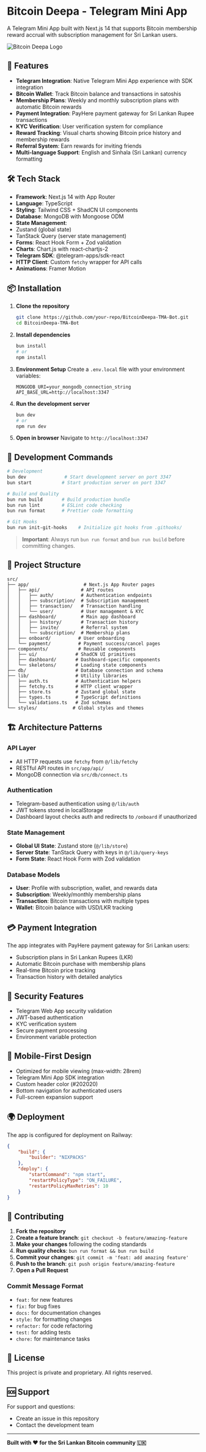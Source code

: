 # Bitcoin Deepa - Telegram Mini App

A Telegram Mini App built with Next.js 14 that supports Bitcoin membership reward accrual with subscription management for Sri Lankan users.

![Bitcoin Deepa Logo](./public/BDLogo_White.svg)

## 🚀 Features

-   **Telegram Integration**: Native Telegram Mini App experience with SDK integration
-   **Bitcoin Wallet**: Track Bitcoin balance and transactions in satoshis
-   **Membership Plans**: Weekly and monthly subscription plans with automatic Bitcoin rewards
-   **Payment Integration**: PayHere payment gateway for Sri Lankan Rupee transactions
-   **KYC Verification**: User verification system for compliance
-   **Reward Tracking**: Visual charts showing Bitcoin price history and membership rewards
-   **Referral System**: Earn rewards for inviting friends
-   **Multi-language Support**: English and Sinhala (Sri Lankan) currency formatting

## 🛠 Tech Stack

-   **Framework**: Next.js 14 with App Router
-   **Language**: TypeScript
-   **Styling**: Tailwind CSS + ShadCN UI components
-   **Database**: MongoDB with Mongoose ODM
-   **State Management**:
  -   Zustand (global state)
  -   TanStack Query (server state management)
-   **Forms**: React Hook Form + Zod validation
-   **Charts**: Chart.js with react-chartjs-2
-   **Telegram SDK**: @telegram-apps/sdk-react
-   **HTTP Client**: Custom `fetchy` wrapper for API calls
-   **Animations**: Framer Motion

## 📦 Installation

1. **Clone the repository**

    ```bash
    git clone https://github.com/your-repo/BitcoinDeepa-TMA-Bot.git
    cd BitcoinDeepa-TMA-Bot
    ```

2. **Install dependencies**

    ```bash
    bun install
    # or
    npm install
    ```

3. **Environment Setup**
   Create a `.env.local` file with your environment variables:

    ```env
    MONGODB_URI=your_mongodb_connection_string
    API_BASE_URL=http://localhost:3347

    ```

4. **Run the development server**

    ```bash
    bun dev
    # or
    npm run dev
    ```

5. **Open in browser**
   Navigate to `http://localhost:3347`

## 🚀 Development Commands

```bash
# Development
bun dev              # Start development server on port 3347
bun start           # Start production server on port 3347

# Build and Quality
bun run build       # Build production bundle
bun run lint        # ESLint code checking
bun run format      # Prettier code formatting

# Git Hooks
bun run init-git-hooks    # Initialize git hooks from .githooks/
```

> **Important**: Always run `bun run format` and `bun run build` before committing changes.

## 📁 Project Structure

```
src/
├── app/                    # Next.js App Router pages
│   ├── api/               # API routes
│   │   ├── auth/          # Authentication endpoints
│   │   ├── subscription/  # Subscription management
│   │   ├── transaction/   # Transaction handling
│   │   └── user/          # User management & KYC
│   ├── dashboard/         # Main app dashboard
│   │   ├── history/       # Transaction history
│   │   ├── invite/        # Referral system
│   │   └── subscription/  # Membership plans
│   ├── onboard/          # User onboarding
│   └── payment/          # Payment success/cancel pages
├── components/           # Reusable components
│   ├── ui/              # ShadCN UI primitives
│   ├── dashboard/       # Dashboard-specific components
│   └── skeletons/       # Loading state components
├── db/                  # Database connection and schema
├── lib/                 # Utility libraries
│   ├── auth.ts          # Authentication helpers
│   ├── fetchy.ts        # HTTP client wrapper
│   ├── store.ts         # Zustand global state
│   ├── types.ts         # TypeScript definitions
│   └── validations.ts   # Zod schemas
└── styles/             # Global styles and themes
```

## 🏗 Architecture Patterns

### API Layer

-   All HTTP requests use `fetchy` from `@/lib/fetchy`
-   RESTful API routes in `src/app/api/`
-   MongoDB connection via `src/db/connect.ts`

### Authentication

-   Telegram-based authentication using `@/lib/auth`
-   JWT tokens stored in localStorage
-   Dashboard layout checks auth and redirects to `/onboard` if unauthorized

### State Management

-   **Global UI State**: Zustand store (`@/lib/store`)
-   **Server State**: TanStack Query with keys in `@/lib/query-keys`
-   **Form State**: React Hook Form with Zod validation

### Database Models

-   **User**: Profile with subscription, wallet, and rewards data
-   **Subscription**: Weekly/monthly membership plans
-   **Transaction**: Bitcoin transactions with multiple types
-   **Wallet**: Bitcoin balance with USD/LKR tracking

## 💳 Payment Integration

The app integrates with PayHere payment gateway for Sri Lankan users:

-   Subscription plans in Sri Lankan Rupees (LKR)
-   Automatic Bitcoin purchase with membership plans
-   Real-time Bitcoin price tracking
-   Transaction history with detailed analytics

## 🔐 Security Features

-   Telegram Web App security validation
-   JWT-based authentication
-   KYC verification system
-   Secure payment processing
-   Environment variable protection

## 📱 Mobile-First Design

-   Optimized for mobile viewing (max-width: 28rem)
-   Telegram Mini App SDK integration
-   Custom header color (#202020)
-   Bottom navigation for authenticated users
-   Full-screen expansion support

## 🌍 Deployment

The app is configured for deployment on Railway:

```json
{
    "build": {
        "builder": "NIXPACKS"
    },
    "deploy": {
        "startCommand": "npm start",
        "restartPolicyType": "ON_FAILURE",
        "restartPolicyMaxRetries": 10
    }
}
```

## 🤝 Contributing

1. **Fork the repository**
2. **Create a feature branch**: `git checkout -b feature/amazing-feature`
3. **Make your changes** following the coding standards
4. **Run quality checks**: `bun run format && bun run build`
5. **Commit your changes**: `git commit -m 'feat: add amazing feature'`
6. **Push to the branch**: `git push origin feature/amazing-feature`
7. **Open a Pull Request**

### Commit Message Format

-   `feat:` for new features
-   `fix:` for bug fixes
-   `docs:` for documentation changes
-   `style:` for formatting changes
-   `refactor:` for code refactoring
-   `test:` for adding tests
-   `chore:` for maintenance tasks

## 📄 License

This project is private and proprietary. All rights reserved.

## 🆘 Support

For support and questions:

-   Create an issue in this repository
-   Contact the development team

---

**Built with ❤️ for the Sri Lankan Bitcoin community 🇱🇰**
